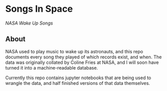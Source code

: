 # Songs In Space
*NASA Wake Up Songs*

## About
NASA used to play music to wake up its astronauts, and this repo documents every song they played of which records exist, and when. The data was originally collated by Coline Fries at NASA, and I will soon have turned it into a machine-readable database. 

Currently this repo contains jupyter notebooks that are being used to wrangle the data, and half finished versions of that data themselves. 
 
